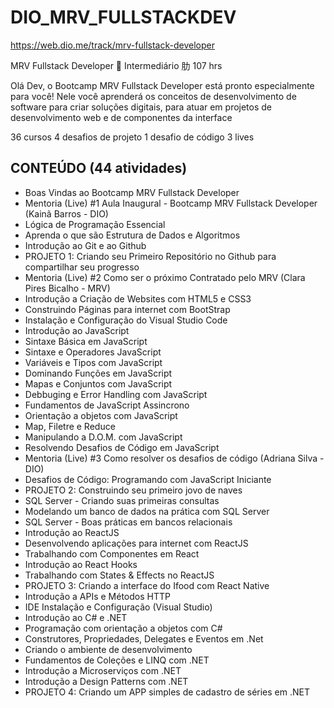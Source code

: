 # DIO_MRV_FULLSTACKDEV

https://web.dio.me/track/mrv-fullstack-developer

MRV Fullstack Developer
 Intermediário
肋 107 hrs

Olá Dev, o Bootcamp MRV Fullstack Developer está pronto especialmente para você! Nele você aprenderá os conceitos de desenvolvimento de software para criar soluções digitais, para atuar em projetos de desenvolvimento web e de componentes da interface

36 cursos
4 desafios de projeto
1 desafio de código
3 lives

## CONTEÚDO (44 atividades)
* Boas Vindas ao Bootcamp MRV Fullstack Developer 
* Mentoria (Live) #1 Aula Inaugural - Bootcamp MRV Fullstack Developer (Kainã Barros - DIO)
* Lógica de Programação Essencial
* Aprenda o que são Estrutura de Dados e Algoritmos
* Introdução ao Git e ao Github
* PROJETO 1: Criando seu Primeiro Repositório no Github para compartilhar seu progresso
* Mentoria (Live) #2 Como ser o próximo Contratado pelo MRV (Clara Pires Bicalho - MRV)
* Introdução a Criação de Websites com HTML5 e CSS3
* Construindo Páginas para internet com BootStrap
* Instalação e Configuração do Visual Studio Code
* Introdução ao JavaScript
* Sintaxe Básica em JavaScript
* Sintaxe e Operadores JavaScript
* Variáveis e Tipos com JavaScript
* Dominando Funções em JavaScript
* Mapas e Conjuntos com JavaScript
* Debbuging e Error Handling com JavaScript
* Fundamentos de JavaScript Assincrono
* Orientação a objetos com JavaScript
* Map, Filetre e Reduce
* Manipulando a D.O.M. com JavaScript
* Resolvendo Desafios de Código em JavaScript
* Mentoria (Live) #3 Como resolver os desafios de código (Adriana Silva - DIO)
* Desafios de Código: Programando com JavaScript Iniciante
* PROJETO 2: Construindo seu primeiro jovo de naves
* SQL Server - Criando suas primeiras consultas
* Modelando um banco de dados na prática com SQL Server
* SQL Server - Boas práticas em bancos relacionais
* Introdução ao ReactJS
* Desenvolvendo aplicações para internet com ReactJS
* Trabalhando com Componentes em React
* Introdução ao React Hooks
* Trabalhando com States & Effects no ReactJS
* PROJETO 3: Criando a interface do Ifood com React Native
* Introdução a APIs e Métodos HTTP
* IDE Instalação e Configuração (Visual Studio)
* Introdução ao C# e .NET
* Programação com orientação a objetos com C#
* Construtores, Propriedades, Delegates e Eventos em .Net
* Criando o ambiente de desenvolvimento
* Fundamentos de Coleções e LINQ com .NET
* Introdução a Microserviços com .NET
* Introdução a Design Patterns com .NET
* PROJETO 4: Criando um APP simples de cadastro de séries em .NET


